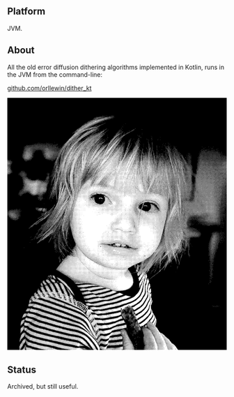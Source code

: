 ## Platform

JVM.

## About

All the old error diffusion dithering algorithms implemented in Kotlin, runs in the JVM from the command-line:

[github.com/orllewin/dither_kt](https://github.com/orllewin/dither_kt)

![test_anna_8x8Bayer](images/test_anna_8x8Bayer.png)

## Status

Archived, but still useful.